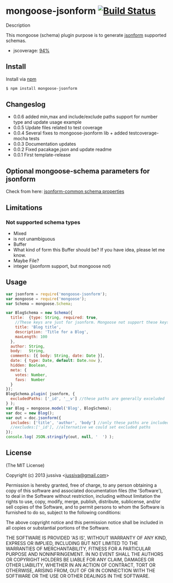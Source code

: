 mongoose-jsonform [![Build Status](https://travis-ci.org/jupe/mongoose-jsonform.png?branch=master)](https://travis-ci.org/jupe/mongoose-jsonform)
=======

Description

This mongoose (schema) plugin purpose is to generate [jsonform](https://github.com/joshfire/jsonform) supported schemas. 

* jscoverage: [94%](http://htmlpreview.github.io/?https://github.com/jupe/mongoose-jsonform/blob/master/test/coverage.html)


## Install
Install via [npm](https://npmjs.org/package/mongoose-jsonform)
```bash
$ npm install mongoose-jsonform
```

## Changeslog
* 0.0.6 added min,max and include/exclude paths support for number type and update usage example
* 0.0.5 Update files related to test coverage
* 0.0.4 Several fixes to mongoose-jsonform lib + added testcoverage-mocha tests
* 0.0.3 Documentation updates
* 0.0.2 Fixed pacakage.json and update readme
* 0.0.1 First template-release

## Optional mongoose-schema parameters for jsonform
Check from here: [jsonform-common schema properties](https://github.com/joshfire/jsonform/wiki#wiki-default-common)

## Limitations

### Not supported schema types

* Mixed
 * is not unambiguous
* Buffer
 * What kind of form this Buffer should be? If you have idea, please let me know.
  * Maybe File?
* integer  (jsonform support, but mongoose not)

## Usage

```js
var jsonform = require('mongoose-jsonform');
var mongoose = require('mongoose');
var Schema = mongoose.Schema;

var BlogSchema = new Schema({
  title:  {type: String, required: true,
    //These keys are just for jsonform. Mongoose not support these keys. 
    title: 'Blog title',
    description: 'Title for a Blog',
    maxLength: 100
  },
  author: String,
  body:   String,
  comments: [{ body: String, date: Date }],
  date: { type: Date, default: Date.now },
  hidden: Boolean,
  meta: {
    votes: Number,
    favs:  Number
  }
});
BlogSchema.plugin( jsonform, {
  excludedPaths: ['_id', '__v'] //these paths are generally exceluded
} );
var Blog = mongoose.model('Blog', BlogSchema);
var doc = new Blog();
var out = doc.jsonform({
  includes: ['title', 'author', 'body'] //only these paths are included in json schema
  //excludes:['_id'], //alternative we could set excluded paths
});
console.log( JSON.stringify(out, null, '  ') );
```

## License 

(The MIT License)

Copyright (c) 2013 jussiva &lt;jussiva@gmail.com&gt;

Permission is hereby granted, free of charge, to any person obtaining
a copy of this software and associated documentation files (the
'Software'), to deal in the Software without restriction, including
without limitation the rights to use, copy, modify, merge, publish,
distribute, sublicense, and/or sell copies of the Software, and to
permit persons to whom the Software is furnished to do so, subject to
the following conditions:

The above copyright notice and this permission notice shall be
included in all copies or substantial portions of the Software.

THE SOFTWARE IS PROVIDED 'AS IS', WITHOUT WARRANTY OF ANY KIND,
EXPRESS OR IMPLIED, INCLUDING BUT NOT LIMITED TO THE WARRANTIES OF
MERCHANTABILITY, FITNESS FOR A PARTICULAR PURPOSE AND NONINFRINGEMENT.
IN NO EVENT SHALL THE AUTHORS OR COPYRIGHT HOLDERS BE LIABLE FOR ANY
CLAIM, DAMAGES OR OTHER LIABILITY, WHETHER IN AN ACTION OF CONTRACT,
TORT OR OTHERWISE, ARISING FROM, OUT OF OR IN CONNECTION WITH THE
SOFTWARE OR THE USE OR OTHER DEALINGS IN THE SOFTWARE.
